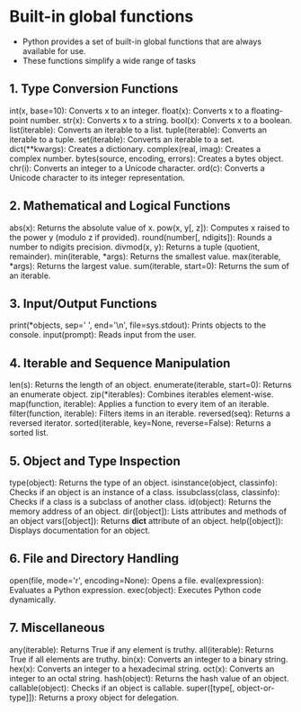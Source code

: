 # Built-in global functions
 - Python provides a set of built-in global functions that are always available for use.
 - These functions simplify a wide range of tasks 

## 1. Type Conversion Functions
int(x, base=10): Converts x to an integer.
float(x): Converts x to a floating-point number.
str(x): Converts x to a string.
bool(x): Converts x to a boolean.
list(iterable): Converts an iterable to a list.
tuple(iterable): Converts an iterable to a tuple.
set(iterable): Converts an iterable to a set.
dict(**kwargs): Creates a dictionary.
complex(real, imag): Creates a complex number.
bytes(source, encoding, errors): Creates a bytes object.
chr(i): Converts an integer to a Unicode character.
ord(c): Converts a Unicode character to its integer representation.

## 2. Mathematical and Logical Functions
abs(x): Returns the absolute value of x.
pow(x, y[, z]): Computes x raised to the power y (modulo z if provided).
round(number[, ndigits]): Rounds a number to ndigits precision.
divmod(x, y): Returns a tuple (quotient, remainder).
min(iterable, *args): Returns the smallest value.
max(iterable, *args): Returns the largest value.
sum(iterable, start=0): Returns the sum of an iterable.

## 3. Input/Output Functions
print(*objects, sep=' ', end='\n', file=sys.stdout): Prints objects to the console.
input(prompt): Reads input from the user.

## 4. Iterable and Sequence Manipulation
len(s): Returns the length of an object.
enumerate(iterable, start=0): Returns an enumerate object.
zip(*iterables): Combines iterables element-wise.
map(function, iterable): Applies a function to every item of an iterable.
filter(function, iterable): Filters items in an iterable.
reversed(seq): Returns a reversed iterator.
sorted(iterable, key=None, reverse=False): Returns a sorted list.

## 5. Object and Type Inspection
type(object): Returns the type of an object.
isinstance(object, classinfo): Checks if an object is an instance of a class.
issubclass(class, classinfo): Checks if a class is a subclass of another class.
id(object): Returns the memory address of an object.
dir([object]): Lists attributes and methods of an object
vars([object]): Returns __dict__ attribute of an object.
help([object]): Displays documentation for an object.

## 6. File and Directory Handling
open(file, mode='r', encoding=None): Opens a file.
eval(expression): Evaluates a Python expression.
exec(object): Executes Python code dynamically.

## 7. Miscellaneous
any(iterable): Returns True if any element is truthy.
all(iterable): Returns True if all elements are truthy.
bin(x): Converts an integer to a binary string.
hex(x): Converts an integer to a hexadecimal string.
oct(x): Converts an integer to an octal string.
hash(object): Returns the hash value of an object.
callable(object): Checks if an object is callable.
super([type[, object-or-type]]): Returns a proxy object for delegation.
